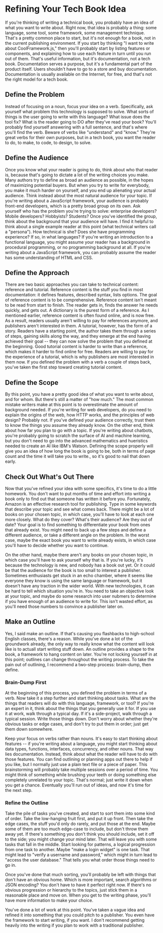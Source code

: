 # Refining Your Tech Book Idea

If you're thinking of writing a technical book, you probably have an idea of what you want to write about. Right now, that idea is probably a thing: some language, some tool, some framework, some management technique. That's a pretty common place to start, but it's not enough for a book, not in the current publishing environment. If you start by thinking "I want to write about CoolFramework.js," then you'll probably start by listing features or components, and explaining how to use each feature in turn until you run out of them. That's useful information, but it's documentation, not a tech book. Documentation serves a purpose, but it's a fundamental part of the product itself. Users shouldn't have to go to a store and buy documentation. Documentation is usually available on the Internet, for free, and that's not the right model for a tech book.

## Define the Problem

Instead of focusing on a noun, focus your idea on a verb. Specifically, ask yourself what problem this technology is supposed to solve. What sorts of things is the user going to write with this language? What issue does the tool fix? What is the reader going to DO after they've read your book? You'll probably find yourself answering with a full sentence, and that's where you'll find the verb. Beware of verbs like "understand" and "know." They're great verbs for their own purposes, but in a tech book, you want the reader to do, to make, to code, to design, to solve.

## Define the Audience

Once you know what your reader is going to do, think about who that reader is, because that's going to dictate a lot of the writing choices you make. Many authors try to define as broad an audience as possible, in the hopes of maximizing potential buyers. But when you try to write for everybody, you make it much harder on yourself, and you end up alienating your actual audience. Think instead about the most natural audience for your topic. If you're writing about a JavaScript framework, your audience is probably front-end developers, which is a pretty broad group on its own. Ask yourself who has the problem you're trying to solve: enterprise developers? Mobile developers? Hobbyists? Students? Once you've identified the group, think about the background that your audience will have. I find it helpful to think about a single example reader at this point (what technical writers call a "persona"). How technical is she? Does she have programming experience? If so, in what languages? If you're writing an introduction to a functional language, you might assume your reader has a background in procedural programming, or no programming background at all. If you're writing about a JavaScript framework, you can probably assume the reader has some understanding of HTML and CSS.

## Define the Approach

There are two basic approaches you can take to technical content: reference and tutorial. Reference content is the stuff you find in most documentation: it defines features, described syntax, lists options. The goal of reference content is to be comprehensive. Reference content isn't meant to be read from start to finish. The reader gets in, finds the answer he needs quickly, and gets out. A dictionary is the purest form of a reference. As I mentioned earlier, reference content is often found online, and is now free. As a result, readers usually aren't willing to pay for references anymore, and publishers aren't interested in them. A tutorial, however, has the form of a story. Readers have a starting point, the author takes them through a series of steps, gaining skills along the way, and they emerge at the end having achieved their goal -- they can now solve the problem that you defined at the beginning. Good tutorial content is harder to write than a reference, which makes it harder to find online for free. Readers are willing to pay for the experience of a tutorial, which is why publishers are most interested in them now. If you defined the problem with a verb a couple of steps back, you've taken the first step toward creating tutorial content.

## Define the Scope

By this point, you have a pretty good idea of what you want to write about, and for whom. But there's still a matter of "how much." The most common mistake writers make at this point is to overestimate the amount of background needed. If you're writing for web developers, do you need to explain the origins of the web, how HTTP works, and the principles of web design? Probably not. If you've defined your audience correctly, trust them to know the things you assume they already know. On the other end, think about how far you plan to go with a topic. If you're writing about chatbots, you're probably going to scratch the surface of AI and machine learning, but you don't need to go into the advanced mathematics and hueristics needed to create an AI like IBM's Watson. Defining the scope properly will give you an idea of how long the book is going to be, both in terms of page count and the time it will take you to write., so it's good to nail that down early.

## Check Out What's Out There

Now that you've refined your idea with some specifics, it's time to do a little homework. You don't want to put months of time and effort into writing a book only to find out that someone has written it before you. Fortunately, Amazon is an effective research tool for publishing. Type in some keywords that describe your topic and see what comes back. There might be a lot of books on your chosen topic, in which case, you'll have to look at each one more closely. What do they cover? What's their audience? Are they out of date? Your goal is to find something to differentiate your book from ones that already exist. You might need to back up a few steps and define a different audience, or take a different angle on the problem. In the worst case, maybe the exact book you want to write already exists, in which case you'll have to decide whether you want to continue.

On the other hand, maybe there aren't any books on your chosen topic, in which case you'll have to ask yourself why that is. If you're lucky, it's because the technology is new, and nobody has a book out yet. Or it could be that the audience for the book is too small to interest a publisher. Sometimes enthusiasts get stuck in an echo chamber, where it seems like everyone they know is using the same language or framework, but it doesn't have any traction in the wider world. With new technologies, it can be hard to tell which situation you're in. You need to take an objective look at your topic, and maybe do some research into user nubmers to determine if you have enough of an audience to write for. This isn't wasted effort, as you'll need those numbers to convince a publisher later on.

## Make an Outline

Yes, I said make an outline. If that's causing you flashbacks to high-school English classes, there's a reason. While you've done a lot of the groundwork already, the only way to really know what the content will look like is to actuall start writing stuff down. An outline provides a shape to the book, a framework to hang content on later. You're not locking yourself in at this point; outlines can change throughout the writing process. To take the pain out of outlining, I recommend a two-step process: brain-dump, then define.

### Brain-Dump First

At the beginning of this process, you defined the problem in terms of a verb. Now take it a step further and start thinking about tasks. What are the things that readers will do with this language, framework, or tool? If you're an expert in it, think about the things that you generally use it for. If you use it at work, walk through a typical day. If it's a side-project, walk through a typical session. Write those things down. Don't worry about whether they're obvious tasks or edge cases, and don't try to put them in order; just get them down somewhere. 

Keep your focus on verbs rather than nouns. It's easy to start thinking about features -- if you're writing about a language, you might start thinking about data types, functions, interfaces, concurrency, and other nouns. That way lies documentation. Instead, think about what the reader will have to do with those features. You can find outlining or planning apps out there to help if you like, but I normally just use a plain text file or a piece of paper. This brainstorming will probably take multiple sessions over a period of time. You might think of something while brushing your teeth or doing something else completely unrelated to your topic. That's normal; just write it down when you get a chance. Eventually you'll run out of ideas, and now it's time for the next step.

### Refine the Outline

Take the pile of tasks you've created, and start to sort them into some kind of order. Take the low-hanging fruit first, and put it up front. Then take the edge cases, the stuff you'd only do rarely, and put those at the end. Maybe some of them are too much edge-case to include, but don't throw them away yet. If there's something you don't think you should include, set it off to the side; you might change your mind later. That will leave you with some tasks that fall in the middle. Start looking for patterns, a logical progression from one task to another. Maybe "make a login widget" is one task. That might lead to "verify a username and password," which might in turn lead to "access the user database." That tells you what order those things need to go in. 

Once you've done that much sorting, you'll probably be left with things that don't have an obvious home. Which is more important, search algorithms or JSON encoding? You don't have to have it perfect right now. If there's no obvious progression or hierarchy to the topics, just stick them in a reasonable place and move on. When you get to the writing phase, you'll have more information to make your choice.

You've done a lot of work at this point. You've taken a vague idea and refined it into something that you could pitch to a publisher. You even have the framework to start writing, if you want. I don't recommend getting heavily into the writing if you plan to work with a traditional publisher. 
